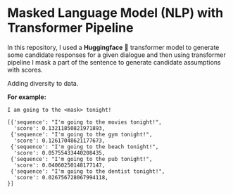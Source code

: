 # Masked Language Model (NLP) with Transformer Pipeline 

In this repository, I used a **Huggingface** 🤗 transformer model to generate some candidate responses for a given dialogue and then using transformer pipeline I mask a part of the sentence to generate candidate assumptions with scores.

Adding diversity to data.

**For example:**
```
I am going to the <mask> tonight!

[{'sequence': "I'm going to the movies tonight!",
  'score': 0.13211850821971893,
 {'sequence': "I'm going to the gym tonight!",
  'score': 0.12617048621177673,
 {'sequence': "I'm going to the beach tonight!",
  'score': 0.05755433440208435,
 {'sequence': "I'm going to the pub tonight!",
  'score': 0.04060250148177147,
 {'sequence': "I'm going to the dentist tonight!",
  'score': 0.026756728067994118,
}]
  
```
